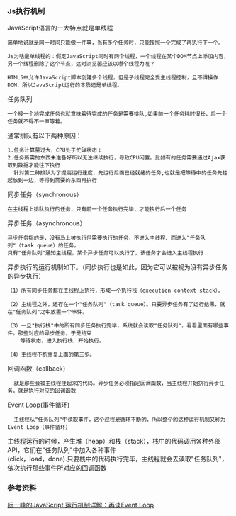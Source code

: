 
### Js执行机制

JavaScript语言的一大特点就是单线程     

    简单地说就是同一时间只能做一件事，当有多个任务时，只能按照一个完成了再执行下一个。
    
    Js为啥是单线程的：假定JavaScript同时有两个线程，一个线程在某个DOM节点上添加内容，  
    另一个线程删除了这个节点，这时浏览器应该以哪个线程为准？
    
    HTML5中允许JavaScript脚本创建多个线程，但是子线程完全受主线程控制，且不得操作DOM，所以JavaScript运行的本质还是单线程。
    
任务队列  

    一个接一个地完成任务也就意味着待完成的任务是需要排队,如果前一个任务耗时很长，后一个任务就不得不一直等着。  

通常排队有以下两种原因： 

    1.任务计算量过大，CPU处于忙碌状态；  
    2.任务所需的东西未准备好所以无法继续执行，导致CPU闲置。比如有的任务需要通过Ajax获取到数据才能往下执行     
      针对第二种排队为了提高运行速度，先运行后面已经就绪的任务,也就是把等待中的任务先挂起放到一边，等得到需要的东西再执行 
      
同步任务（synchronous）

	在主线程上排队执行的任务，只有前一个任务执行完毕，才能执行后一个任务


异步任务（asynchronous）    

    异步任务指的是，没有马上被执行但需要执行的任务，不进入主线程、而进入"任务队列"（task queue）的任务，  
    只有"任务队列"通知主线程，某个异步任务可以执行了，该任务才会进入主线程执行

异步执行的运行机制如下。（同步执行也是如此，因为它可以被视为没有异步任务的异步执行） 

    （1）所有同步任务都在主线程上执行，形成一个执行栈（execution context stack）。

    （2）主线程之外，还存在一个"任务队列"（task queue）。只要异步任务有了运行结果，就在"任务队列"之中放置一个事件。

    （3）一旦"执行栈"中的所有同步任务执行完毕，系统就会读取"任务队列"，看看里面有哪些事件。那些对应的异步任务，于是结束    
        等待状态，进入执行栈，开始执行。

    （4）主线程不断重复上面的第三步。

回调函数（callback）

	  就是那些会被主线程挂起来的代码。异步任务必须指定回调函数，当主线程开始执行异步任务，就是执行对应的回调函数
 
 Event Loop(事件循环)
 
      主线程从"任务队列"中读取事件，这个过程是循环不断的，所以整个的这种运行机制又称为Event Loop（事件循环）

 主线程运行的时候，产生堆（heap）和栈（stack），栈中的代码调用各种外部API，它们在"任务队列"中加入各种事件   
(click，load，done).只要栈中的代码执行完毕，主线程就会去读取"任务队列"，依次执行那些事件所对应的回调函数

    
### 参考资料

 [阮一峰的JavaScript 运行机制详解：再谈Event Loop](http://www.ruanyifeng.com/blog/2014/10/event-loop.html)
    
    



